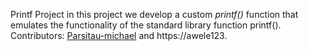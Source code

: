 Printf Project
in this project we develop a custom  _printf()_ function that 
emulates the functionality of the standard library function printf().
Contributors: [Parsitau-michael](https://github.com/Parsitau-michael?tab=overview&from=2023-08-01&to=2023-08-31) and https://awele123.
